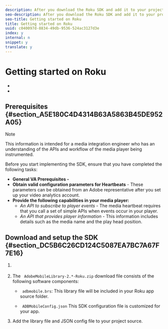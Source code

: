 ```yaml
---
description: After you download the Roku SDK and add it to your project, you can collect video metrics, such as initiates, content starts, ad starts, ad completes, content completes and so on.
seo-description: After you download the Roku SDK and add it to your project, you can collect video metrics, such as initiates, content starts, ad starts, ad completes, content completes and so on.
seo-title: Getting started on Roku
title: Getting started on Roku
uuid: c040097d-8834-49db-9536-524ac3127d3e
index: y
internal: n
snippet: y
translate: y
---
```


# Getting started on Roku


<a id="section_kkf_4d2_r2b"></a>


* [](#reference_A6D7AF2CDB704C7F9B8230B5DF8116DD/section_A5E180C4D4314B63A5863B45DE952A05)
* [](#reference_A6D7AF2CDB704C7F9B8230B5DF8116DD/section_DC5B6C26CD124C5087EA7BC7A67F7E16)




## Prerequisites {#section_A5E180C4D4314B63A5863B45DE952A05}


>[!NOTE]
>
>This information is intended for a media integration engineer who has an understanding of the APIs and workflow of the media player being instrumented.



Before you start implementing the SDK, ensure that you have completed the following tasks: 

* **General VA Prerequisites -** [](../../video_get_started/c_vhl_prereqs.md)
* **Obtain valid configuration parameters for Heartbeats** - These parameters can be obtained from an Adobe representative after you set up your video analytics account.
* **Provide the following capabilities in your media player:** 
    * *An API to subscribe to player events* - The media heartbeat requires that you call a set of simple APIs when events occur in your player.
    * *An API that provides player information* - This information includes details such as the media name and the play head position.


## Download and setup the SDK {#section_DC5B6C26CD124C5087EA7BC7A67F7E16}


1. [](../../c_vhl_stand-implement/c_vhl_download-sdks.md)
1. The ` AdobeMobileLibrary-2.*-Roku.zip` download file consists of the following software components: 
    * ` adbmobile.brs`: This library file will be included in your Roku app source folder. 

    * ` ADBMobileConfig.json` This SDK configuration file is customized for your app. 



1. Add the library file and JSON config file to your project source.

